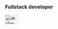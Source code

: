 <h3 align="">Fullstack developer</h3>
<a href="https://twitter.com/akshww" target="blank"><img align="center" src="https://raw.githubusercontent.com/rahuldkjain/github-profile-readme-generator/master/src/images/icons/Social/twitter.svg" alt="akshww" height="30" width="40" /></a>
